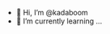 - 👋 Hi, I’m @kadaboom
- 🌱 I’m currently learning ...

<!---
kadaboom/kadaboom is a ✨ special ✨ repository because its `README.md` (this file) appears on your GitHub profile.
You can click the Preview link to take a look at your changes.
--->
